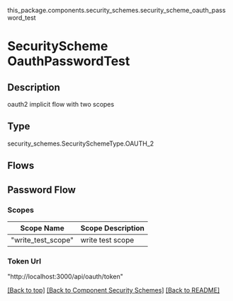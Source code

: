 this_package.components.security_schemes.security_scheme_oauth_password_test
# SecurityScheme OauthPasswordTest

## Description
oauth2 implicit flow with two scopes

## Type
security_schemes.SecuritySchemeType.OAUTH_2

## Flows
## Password Flow
### Scopes
Scope Name | Scope Description
| -------- | ---------------- |
"write_test_scope" | write test scope
### Token Url
"http://localhost:3000/api/oauth/token"

[[Back to top]](#top) [[Back to Component Security Schemes]](../../../README.md#Component-SecuritySchemes) [[Back to README]](../../../README.md)
